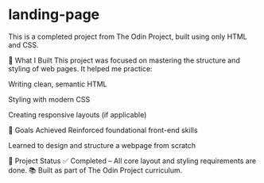 # landing-page

This is a completed project from The Odin Project, built using only HTML and CSS.

📄 What I Built
This project was focused on mastering the structure and styling of web pages. It helped me practice:

Writing clean, semantic HTML

Styling with modern CSS

Creating responsive layouts (if applicable)


🎯 Goals Achieved
Reinforced foundational front-end skills

Learned to design and structure a webpage from scratch


🚧 Project Status
✅ Completed – All core layout and styling requirements are done.
📚 Built as part of The Odin Project curriculum.